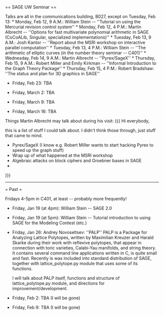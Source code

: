 == SAGE UW Seminar ==

Talks are all in the communications building, B027, except on Tuesday, Feb 13:
     * Monday,  Feb 12, 9 A.M.: William Stein -- ''Tutorial on using the Mercurial revision control system''
     * Monday,  Feb 12, 4 P.M.: Martin Albrecht -- ''Options for fast multivariate polynomial arithmetic in SAGE (CoCoALib, Singular, specialized implementations)''
     * Tuesday, Feb 13, 9 A.M.: Josh Kantor -- ''Report about the MSRI workshop on interactive parallel computation''
     * Tuesday, Feb 13, 4 P.M.: William Stein -- ''The arithmetic of elliptic curves (in the number theory seminar -- C401)''
     * Wednesday, Feb 14, 9 A.M.: Martin Albrecht -- ''Pyrex/SageX''
     * Thursday, Feb 15, 9 A.M.: Robert Miller and Emily Kirkman -- ''Informal Introduction to the Graph Theory Package''
     * Thursday, Feb 15, 4 P.M.: Robert Bradshaw: ''The status and plan for 3D graphics in SAGE''

 * Friday, Feb 23: TBA

 * Friday, March 2: TBA

 * Friday, March 9: TBA

 * Friday, March 16: TBA

Things Martin Albrecht may talk about during his visit:
{{{
Hi everybody, 
 
this is a list of stuff I could talk about. I didn't think those through, just 
stuff that came to mind.
 
 * Pyrex/SageX (I know e.g. Robert Miller wants to start hacking Pyrex to 
    speed up the graph stuff)
 * Wrap up of what happened at the MSRI workshop
 * Algebraic attacks on block ciphers and Groebner bases in SAGE 
 * 
}}}


----

= Past =

Fridays 4-5pm in C401, at least -- probably more frequently!

 * Friday, Jan 19 (at 4pm): William Stein -- SAGE 2.0

 * Friday, Jan 19 (at 5pm): William Stein -- Tutorial introduction to using SAGE for the Modeling Contest (etc.)
  
 * Friday, Jan 26: Andrey Novoseltsev: ''PALP''
    PALP is a Package for Analyzing Lattice Polytopes, written by Maximilian Kreuzer and Harald Skarke during their work with reflexive polytopes, that appear in connection with toric varieties, Calabi-Yau manifolds, and string theory. It contains several command line applications written in C, is quite small and fast. Recently is was included into standard distribution of SAGE, together with lattice_polytope.py module that uses some of its functions. 

    I will talk about PALP itself, functions and structure of lattice_polytope.py module, and directions for improvement/development.
 
 * Friday, Feb 2: TBA (I will be gone)

 * Friday, Feb 9: TBA (I will be gone)

